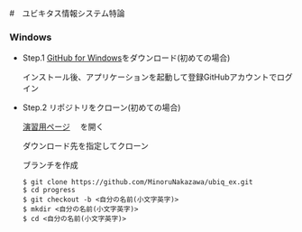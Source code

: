 #　ユビキタス情報システム特論
### Windows

- Step.1 [GitHub for Windows](https://windows.github.com/)をダウンロード(初めての場合)

  インストール後、アプリケーションを起動して登録GitHubアカウントでログイン

- Step.2 リポジトリをクローン(初めての場合)
　
  
  [演習用ページ](https://github.com/MinoruNakazawa/ubiq_ex) 　を開く

  ダウンロード先を指定してクローン
  
  ブランチを作成 
  

  ```
  $ git clone https://github.com/MinoruNakazawa/ubiq_ex.git
  $ cd progress
  $ git checkout -b <自分の名前(小文字英字)>
  $ mkdir <自分の名前(小文字英字)>
  $ cd <自分の名前(小文字英字)>
  ```
